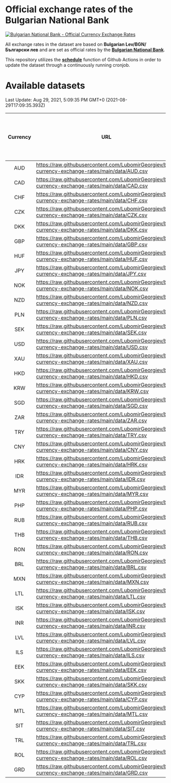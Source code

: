 # Official exchange rates of the Bulgarian National Bank

[![Bulgarian National Bank - Official Currency Exchange Rates](https://github.com/LubomirGeorgiev/bnb-currency-exchange-rates/actions/workflows/update-rates.yml/badge.svg?branch=main)](https://github.com/LubomirGeorgiev/bnb-currency-exchange-rates/actions/workflows/update-rates.yml)

All exchange rates in the dataset are based on **Bulgarian Lev/BGN/Български лев** and are set as official rates by the [**Bulgarian National Bank**](https://www.bnb.bg/Statistics/StExternalSector/StExchangeRates/StERForeignCurrencies/index.htm?toLang=_EN).

This repository utilizes the [**schedule**](https://docs.github.com/en/actions/reference/events-that-trigger-workflows) function of Github Actions in order to update the dataset through a continuously running cronjob.

# Available datasets

<!-- START LINKS (DO NOT EVER FU*ING DELETE THIS COMMENT FOR THE LOVE OF YOUR LIFE!!! IF YOU ARE CURIOS HOW IT WORKS, YOU CAN HAVE A LOOK AT ./src/updateReadme.ts) -->

Last Update: Aug 29, 2021, 5:09:35 PM GMT+0 (2021-08-29T17:09:35.393Z)

| Currency | URL                                                                                             | Number of records | Number of missing days that were filled in |
| :------: | ----------------------------------------------------------------------------------------------- | :---------------: | :----------------------------------------: |
|   AUD    | https://raw.githubusercontent.com/LubomirGeorgiev/bnb-currency-exchange-rates/main/data/AUD.csv |       8112        |                    2502                    |
|   CAD    | https://raw.githubusercontent.com/LubomirGeorgiev/bnb-currency-exchange-rates/main/data/CAD.csv |       8112        |                    2502                    |
|   CHF    | https://raw.githubusercontent.com/LubomirGeorgiev/bnb-currency-exchange-rates/main/data/CHF.csv |       8112        |                    2502                    |
|   CZK    | https://raw.githubusercontent.com/LubomirGeorgiev/bnb-currency-exchange-rates/main/data/CZK.csv |       8112        |                    2502                    |
|   DKK    | https://raw.githubusercontent.com/LubomirGeorgiev/bnb-currency-exchange-rates/main/data/DKK.csv |       8112        |                    2502                    |
|   GBP    | https://raw.githubusercontent.com/LubomirGeorgiev/bnb-currency-exchange-rates/main/data/GBP.csv |       8112        |                    2502                    |
|   HUF    | https://raw.githubusercontent.com/LubomirGeorgiev/bnb-currency-exchange-rates/main/data/HUF.csv |       8112        |                    2502                    |
|   JPY    | https://raw.githubusercontent.com/LubomirGeorgiev/bnb-currency-exchange-rates/main/data/JPY.csv |       8112        |                    2502                    |
|   NOK    | https://raw.githubusercontent.com/LubomirGeorgiev/bnb-currency-exchange-rates/main/data/NOK.csv |       8112        |                    2502                    |
|   NZD    | https://raw.githubusercontent.com/LubomirGeorgiev/bnb-currency-exchange-rates/main/data/NZD.csv |       8112        |                    2502                    |
|   PLN    | https://raw.githubusercontent.com/LubomirGeorgiev/bnb-currency-exchange-rates/main/data/PLN.csv |       8112        |                    2502                    |
|   SEK    | https://raw.githubusercontent.com/LubomirGeorgiev/bnb-currency-exchange-rates/main/data/SEK.csv |       8112        |                    2502                    |
|   USD    | https://raw.githubusercontent.com/LubomirGeorgiev/bnb-currency-exchange-rates/main/data/USD.csv |       8112        |                    2502                    |
|   XAU    | https://raw.githubusercontent.com/LubomirGeorgiev/bnb-currency-exchange-rates/main/data/XAU.csv |       8112        |                    2504                    |
|   HKD    | https://raw.githubusercontent.com/LubomirGeorgiev/bnb-currency-exchange-rates/main/data/HKD.csv |       7812        |                    2413                    |
|   KRW    | https://raw.githubusercontent.com/LubomirGeorgiev/bnb-currency-exchange-rates/main/data/KRW.csv |       7812        |                    2413                    |
|   SGD    | https://raw.githubusercontent.com/LubomirGeorgiev/bnb-currency-exchange-rates/main/data/SGD.csv |       7812        |                    2413                    |
|   ZAR    | https://raw.githubusercontent.com/LubomirGeorgiev/bnb-currency-exchange-rates/main/data/ZAR.csv |       7812        |                    2413                    |
|   TRY    | https://raw.githubusercontent.com/LubomirGeorgiev/bnb-currency-exchange-rates/main/data/TRY.csv |       6293        |                    1942                    |
|   CNY    | https://raw.githubusercontent.com/LubomirGeorgiev/bnb-currency-exchange-rates/main/data/CNY.csv |       6175        |                    1908                    |
|   HRK    | https://raw.githubusercontent.com/LubomirGeorgiev/bnb-currency-exchange-rates/main/data/HRK.csv |       6175        |                    1908                    |
|   IDR    | https://raw.githubusercontent.com/LubomirGeorgiev/bnb-currency-exchange-rates/main/data/IDR.csv |       6175        |                    1908                    |
|   MYR    | https://raw.githubusercontent.com/LubomirGeorgiev/bnb-currency-exchange-rates/main/data/MYR.csv |       6175        |                    1908                    |
|   PHP    | https://raw.githubusercontent.com/LubomirGeorgiev/bnb-currency-exchange-rates/main/data/PHP.csv |       6175        |                    1908                    |
|   RUB    | https://raw.githubusercontent.com/LubomirGeorgiev/bnb-currency-exchange-rates/main/data/RUB.csv |       6175        |                    1908                    |
|   THB    | https://raw.githubusercontent.com/LubomirGeorgiev/bnb-currency-exchange-rates/main/data/THB.csv |       6175        |                    1908                    |
|   RON    | https://raw.githubusercontent.com/LubomirGeorgiev/bnb-currency-exchange-rates/main/data/RON.csv |       6116        |                    1890                    |
|   BRL    | https://raw.githubusercontent.com/LubomirGeorgiev/bnb-currency-exchange-rates/main/data/BRL.csv |       5205        |                    1611                    |
|   MXN    | https://raw.githubusercontent.com/LubomirGeorgiev/bnb-currency-exchange-rates/main/data/MXN.csv |       5205        |                    1611                    |
|   LTL    | https://raw.githubusercontent.com/LubomirGeorgiev/bnb-currency-exchange-rates/main/data/LTL.csv |       5154        |                    1583                    |
|   ISK    | https://raw.githubusercontent.com/LubomirGeorgiev/bnb-currency-exchange-rates/main/data/ISK.csv |       5110        |                    1578                    |
|   INR    | https://raw.githubusercontent.com/LubomirGeorgiev/bnb-currency-exchange-rates/main/data/INR.csv |       4836        |                    1495                    |
|   LVL    | https://raw.githubusercontent.com/LubomirGeorgiev/bnb-currency-exchange-rates/main/data/LVL.csv |       4791        |                    1471                    |
|   ILS    | https://raw.githubusercontent.com/LubomirGeorgiev/bnb-currency-exchange-rates/main/data/ILS.csv |       4112        |                    1276                    |
|   EEK    | https://raw.githubusercontent.com/LubomirGeorgiev/bnb-currency-exchange-rates/main/data/EEK.csv |       3997        |                    1223                    |
|   SKK    | https://raw.githubusercontent.com/LubomirGeorgiev/bnb-currency-exchange-rates/main/data/SKK.csv |       2971        |                    913                     |
|   CYP    | https://raw.githubusercontent.com/LubomirGeorgiev/bnb-currency-exchange-rates/main/data/CYP.csv |       2903        |                    887                     |
|   MTL    | https://raw.githubusercontent.com/LubomirGeorgiev/bnb-currency-exchange-rates/main/data/MTL.csv |       2603        |                    798                     |
|   SIT    | https://raw.githubusercontent.com/LubomirGeorgiev/bnb-currency-exchange-rates/main/data/SIT.csv |       2541        |                    777                     |
|   TRL    | https://raw.githubusercontent.com/LubomirGeorgiev/bnb-currency-exchange-rates/main/data/TRL.csv |       1817        |                    558                     |
|   ROL    | https://raw.githubusercontent.com/LubomirGeorgiev/bnb-currency-exchange-rates/main/data/ROL.csv |       1696        |                    523                     |
|   GRD    | https://raw.githubusercontent.com/LubomirGeorgiev/bnb-currency-exchange-rates/main/data/GRD.csv |        359        |                    107                     |

<!-- END LINKS (DO NOT EVER FU*ING DELETE THIS COMMENT FOR THE LOVE OF YOUR LIFE!!! IF YOU ARE CURIOS HOW IT WORKS, YOU CAN HAVE A LOOK AT ./src/updateReadme.ts) -->

